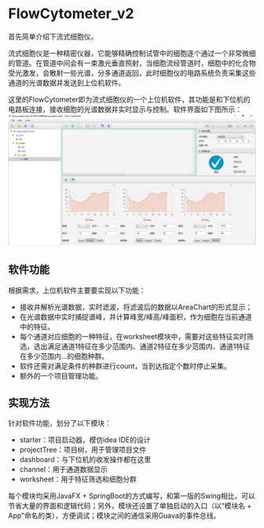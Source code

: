 # FlowCytometer_v2

首先简单介绍下流式细胞仪。

流式细胞仪是一种精密仪器，它能够精确控制试管中的细胞逐个通过一个非常微细的管道。在管道中间会有一束激光垂直照射，当细胞流经管道时，细胞中的化合物受光激发，会散射一些光谱，分多通道返回，此时细胞仪的电路系统负责采集这些通道的光谱数据并发送到上位机软件。

这里的FlowCytometer即为流式细胞仪的一个上位机软件，其功能是和下位机的电路板连接，接收细胞的光谱数据并实时显示与控制。软件界面如下图所示：
![图1 流式细胞仪上位机软件界面](https://github.com/StaveWu/images/blob/master/FlowCytometer_v2/main_page.png)

## 软件功能
根据需求，上位机软件主要要实现以下功能：
 - 接收并解析光谱数据，实时滤波，将滤波后的数据以AreaChart的形式显示；
 - 在光谱数据中实时捕捉谱峰，并计算峰宽/峰高/峰面积，作为细胞在当前通道中的特征。
 - 每个通道对应细胞的一种特征，在worksheet模块中，需要对这些特征实时筛选，选出满足通道1特征在多少范围内、通道2特征在多少范围内、通道1特征在多少范围内...的细胞种群。
 - 软件还需对满足条件的种群进行count，当到达指定个数时停止采集。
 - 额外的一个项目管理功能。

## 实现方法
针对软件功能，划分了以下模块：
 - starter：项目启动器，模仿idea IDE的设计
 - projectTree：项目树，用于管理项目文件
 - dashboard：与下位机的收发操作都在这里
 - channel：用于通道数据显示
 - worksheet：用于特征筛选和细胞分群

每个模块均采用JavaFX + SpringBoot的方式编写，和第一版的Swing相比，可以节省大量的界面和逻辑代码；另外，模块还设置了单独启动的入口（以“模块名 + App”命名的类），方便调试；模块之间的通信采用Guava的事件总线。
